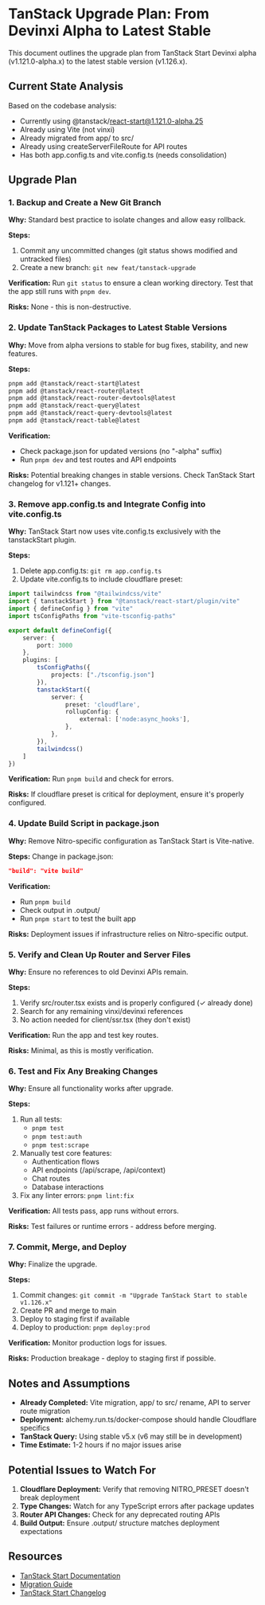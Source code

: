 # TanStack Upgrade Plan: From Devinxi Alpha to Latest Stable

This document outlines the upgrade plan from TanStack Start Devinxi alpha (v1.121.0-alpha.x) to the latest stable version (v1.126.x).

## Current State Analysis

Based on the codebase analysis:
- Currently using @tanstack/react-start@1.121.0-alpha.25
- Already using Vite (not vinxi)
- Already migrated from app/ to src/
- Already using createServerFileRoute for API routes
- Has both app.config.ts and vite.config.ts (needs consolidation)

## Upgrade Plan

### 1. Backup and Create a New Git Branch

**Why:** Standard best practice to isolate changes and allow easy rollback.

**Steps:**
1. Commit any uncommitted changes (git status shows modified and untracked files)
2. Create a new branch: `git new feat/tanstack-upgrade`

**Verification:** Run `git status` to ensure a clean working directory. Test that the app still runs with `pnpm dev`.

**Risks:** None - this is non-destructive.

### 2. Update TanStack Packages to Latest Stable Versions

**Why:** Move from alpha versions to stable for bug fixes, stability, and new features.

**Steps:**
```bash
pnpm add @tanstack/react-start@latest
pnpm add @tanstack/react-router@latest
pnpm add @tanstack/react-router-devtools@latest
pnpm add @tanstack/react-query@latest
pnpm add @tanstack/react-query-devtools@latest
pnpm add @tanstack/react-table@latest
```

**Verification:** 
- Check package.json for updated versions (no "-alpha" suffix)
- Run `pnpm dev` and test routes and API endpoints

**Risks:** Potential breaking changes in stable versions. Check TanStack Start changelog for v1.121+ changes.

### 3. Remove app.config.ts and Integrate Config into vite.config.ts

**Why:** TanStack Start now uses vite.config.ts exclusively with the tanstackStart plugin.

**Steps:**
1. Delete app.config.ts: `git rm app.config.ts`
2. Update vite.config.ts to include cloudflare preset:

```typescript
import tailwindcss from "@tailwindcss/vite"
import { tanstackStart } from "@tanstack/react-start/plugin/vite"
import { defineConfig } from "vite"
import tsConfigPaths from "vite-tsconfig-paths"

export default defineConfig({
    server: {
        port: 3000
    },
    plugins: [
        tsConfigPaths({
            projects: ["./tsconfig.json"]
        }),
        tanstackStart({
            server: {
                preset: 'cloudflare',
                rollupConfig: {
                    external: ['node:async_hooks'],
                },
            },
        }),
        tailwindcss()
    ]
})
```

**Verification:** Run `pnpm build` and check for errors.

**Risks:** If cloudflare preset is critical for deployment, ensure it's properly configured.

### 4. Update Build Script in package.json

**Why:** Remove Nitro-specific configuration as TanStack Start is Vite-native.

**Steps:**
Change in package.json:
```json
"build": "vite build"
```

**Verification:** 
- Run `pnpm build`
- Check output in .output/
- Run `pnpm start` to test the built app

**Risks:** Deployment issues if infrastructure relies on Nitro-specific output.

### 5. Verify and Clean Up Router and Server Files

**Why:** Ensure no references to old Devinxi APIs remain.

**Steps:**
1. Verify src/router.tsx exists and is properly configured (✓ already done)
2. Search for any remaining vinxi/devinxi references
3. No action needed for client/ssr.tsx (they don't exist)

**Verification:** Run the app and test key routes.

**Risks:** Minimal, as this is mostly verification.

### 6. Test and Fix Any Breaking Changes

**Why:** Ensure all functionality works after upgrade.

**Steps:**
1. Run all tests:
   - `pnpm test`
   - `pnpm test:auth`
   - `pnpm test:scrape`
2. Manually test core features:
   - Authentication flows
   - API endpoints (/api/scrape, /api/context)
   - Chat routes
   - Database interactions
3. Fix any linter errors: `pnpm lint:fix`

**Verification:** All tests pass, app runs without errors.

**Risks:** Test failures or runtime errors - address before merging.

### 7. Commit, Merge, and Deploy

**Why:** Finalize the upgrade.

**Steps:**
1. Commit changes: `git commit -m "Upgrade TanStack Start to stable v1.126.x"`
2. Create PR and merge to main
3. Deploy to staging first if available
4. Deploy to production: `pnpm deploy:prod`

**Verification:** Monitor production logs for issues.

**Risks:** Production breakage - deploy to staging first if possible.

## Notes and Assumptions

- **Already Completed:** Vite migration, app/ to src/ rename, API to server route migration
- **Deployment:** alchemy.run.ts/docker-compose should handle Cloudflare specifics
- **TanStack Query:** Using stable v5.x (v6 may still be in development)
- **Time Estimate:** 1-2 hours if no major issues arise

## Potential Issues to Watch For

1. **Cloudflare Deployment:** Verify that removing NITRO_PRESET doesn't break deployment
2. **Type Changes:** Watch for any TypeScript errors after package updates
3. **Router API Changes:** Check for any deprecated routing APIs
4. **Build Output:** Ensure .output/ structure matches deployment expectations

## Resources

- [TanStack Start Documentation](https://tanstack.com/start/latest)
- [Migration Guide](./12-tanstack-upgrade.md)
- [TanStack Start Changelog](https://github.com/TanStack/router/releases) 